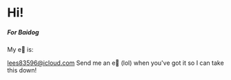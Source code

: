 # Hi!
##### For Baidog

My e🗿 is:

lees83596@icloud.com
Send me an e🗿 (lol) when you've got it so I can take this down!
